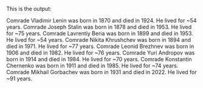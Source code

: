 This is the output:

Comrade Vladimir Lenin was born in 1870 and died in 1924. He lived for ~54 years. 
Comrade Joseph Stalin was born in 1878 and died in 1953. He lived for ~75 years. 
Comrade Lavrentiy Beria was born in 1899 and died in 1953. He lived for ~54 years. 
Comrade Nikita Khrushchev was born in 1894 and died in 1971. He lived for ~77 years. 
Comrade Leonid  Brezhnev was born in 1906 and died in 1982. He lived for ~76 years. 
Comrade Yuri Andropov was born in 1914 and died in 1984. He lived for ~70 years. 
Comrade Konstantin Chernenko was born in 1911 and died in 1985. He lived for ~74 years. 
Comrade Mikhail Gorbachev was born in 1931 and died in 2022. He lived for ~91 years. 

